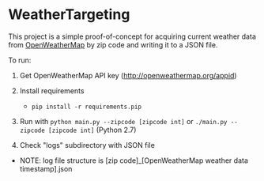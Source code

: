 # WeatherTargeting

This project is a simple proof-of-concept for acquiring current weather
data from [OpenWeatherMap](https://openweathermap.org/) by zip code and writing it to a JSON file.

To run:

1. Get OpenWeatherMap API key (http://openweathermap.org/appid)

2. Install requirements
    - `pip install -r requirements.pip`

3. Run with `python main.py --zipcode [zipcode int]` or `./main.py --zipcode [zipcode int]` (Python 2.7)

4. Check "logs" subdirectory with JSON file
  - NOTE: log file structure is [zip code]_[OpenWeatherMap weather data timestamp].json
